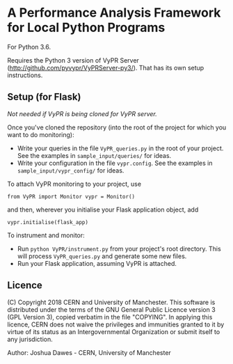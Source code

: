 # A Performance Analysis Framework for Local Python Programs

For Python 3.6.

Requires the Python 3 version of VyPR Server (http://github.com/pyvypr/VyPRServer-py3/).  That has its own setup instructions.

## Setup (for Flask)

*Not needed if VyPR is being cloned for VyPR server.*

Once you've cloned the repository (into the root of the project for which you want to do monitoring):

* Write your queries in the file `VyPR_queries.py` in the root of your project.  See the examples in `sample_input/queries/` for ideas.
* Write your configuration in the file `vypr.config`.  See the examples in `sample_input/vypr_config/` for ideas.

To attach VyPR monitoring to your project, use

``
from VyPR import Monitor
vypr = Monitor()
``

and then, wherever you initialise your Flask application object, add

``
vypr.initialise(flask_app)
``

To instrument and monitor:

* Run `python VyPR/instrument.py` from your project's root directory.  This will process `VyPR_queries.py` and generate some new files.
* Run your Flask application, assuming VyPR is attached.

## Licence

(C) Copyright 2018 CERN and University of Manchester.
This software is distributed under the terms of the GNU General Public Licence version 3 (GPL Version 3), copied verbatim in the file "COPYING".
In applying this licence, CERN does not waive the privileges and immunities granted to it by virtue of its status as an Intergovernmental Organization or submit itself to any jurisdiction.

Author: Joshua Dawes - CERN, University of Manchester
